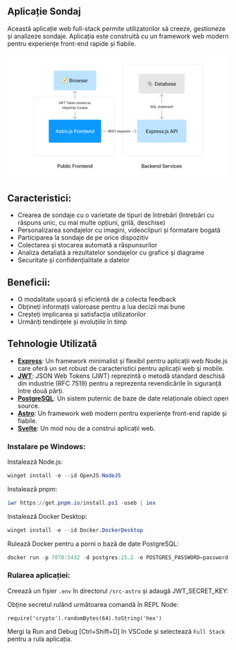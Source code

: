 ## Aplicație Sondaj

Această aplicație web full-stack permite utilizatorilor să creeze, gestioneze și analizeze sondaje. Aplicația este construită cu un framework web modern pentru experiențe front-end rapide și fiabile.

![Arhitectura Software](./arhitectura%20software.png)

## Caracteristici:

- Crearea de sondaje cu o varietate de tipuri de întrebări (întrebări cu răspuns unic, cu mai multe opțiuni, grilă, deschise)
- Personalizarea sondajelor cu imagini, videoclipuri și formatare bogată
- Participarea la sondaje de pe orice dispozitiv
- Colectarea și stocarea automată a răspunsurilor
- Analiza detaliată a rezultatelor sondajelor cu grafice și diagrame
- Securitate și confidențialitate a datelor

## Beneficii:

- O modalitate ușoară și eficientă de a colecta feedback
- Obțineți informații valoroase pentru a lua decizii mai bune
- Creșteți implicarea și satisfacția utilizatorilor
- Urmăriți tendințele și evoluțiile în timp

## Tehnologie Utilizată

- **[Express](https://expressjs.com/)**: Un framework minimalist și flexibil pentru aplicații web Node.js care oferă un set robust de caracteristici pentru aplicații web și mobile.
- **[JWT](https://jwt.io/)**: JSON Web Tokens (JWT) reprezintă o metodă standard deschisă din industrie (RFC 7519) pentru a reprezenta revendicările în siguranță între două părți.
- **[PostgreSQL](https://www.postgresql.org/)**: Un sistem puternic de baze de date relaționale obiect open source.
- **[Astro](https://astro.build/)**: Un framework web modern pentru experiențe front-end rapide și fiabile.
- **[Svelte](https://svelte.dev/)**: Un mod nou de a construi aplicații web.

### Instalare pe Windows:

Instalează Node.js:
```powershell
winget install -e --id OpenJS.NodeJS
```

Instalează pnpm:
```powershell
iwr https://get.pnpm.io/install.ps1 -useb | iex
```
Instalează Docker Desktop:
```powershell
winget install -e --id Docker.DockerDesktop
```

Rulează Docker pentru a porni o bază de date PostgreSQL:
```powershell
docker run -p 7878:5432 -d postgres:15.2 -e POSTGRES_PASSWORD=password --name postgres
```

### Rularea aplicației:

Creează un fișier `.env` în directorul `/src-astro` și adaugă JWT_SECRET_KEY:

Obține secretul rulând următoarea comandă în REPL Node:

```node
require('crypto').randomBytes(64).toString('hex')
```

Mergi la Run and Debug [Ctrl+Shift+D] în VSCode și selectează `Full Stack` pentru a rula aplicația.